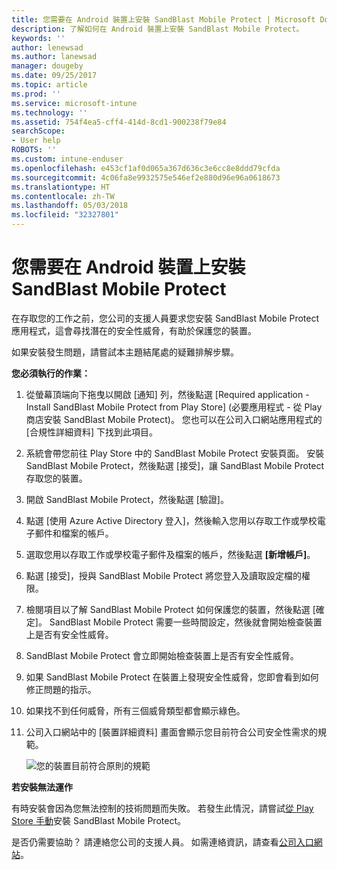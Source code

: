 ```yaml
---
title: 您需要在 Android 裝置上安裝 SandBlast Mobile Protect | Microsoft Docs
description: 了解如何在 Android 裝置上安裝 SandBlast Mobile Protect。
keywords: ''
author: lenewsad
ms.author: lanewsad
manager: dougeby
ms.date: 09/25/2017
ms.topic: article
ms.prod: ''
ms.service: microsoft-intune
ms.technology: ''
ms.assetid: 754f4ea5-cff4-414d-8cd1-900238f79e84
searchScope:
- User help
ROBOTS: ''
ms.custom: intune-enduser
ms.openlocfilehash: e453cf1af0d065a367d636c3e6cc8e8ddd79cfda
ms.sourcegitcommit: 4c06fa8e9932575e546ef2e880d96e96a0618673
ms.translationtype: HT
ms.contentlocale: zh-TW
ms.lasthandoff: 05/03/2018
ms.locfileid: "32327801"
---
```

# <a name="you-need-to-install-sandblast-mobile-protect-on-your-android-device"></a>您需要在 Android 裝置上安裝 SandBlast Mobile Protect

在存取您的工作之前，您公司的支援人員要求您安裝 SandBlast Mobile Protect 應用程式，這會尋找潛在的安全性威脅，有助於保護您的裝置。

如果安裝發生問題，請嘗試本主題結尾處的疑難排解步驟。

**您必須執行的作業：**

1. 從螢幕頂端向下拖曳以開啟 [通知] 列，然後點選 [Required application - Install SandBlast Mobile Protect from Play Store] \(必要應用程式 - 從 Play 商店安裝 SandBlast Mobile Protect\)。 您也可以在公司入口網站應用程式的 [合規性詳細資料] 下找到此項目。

2. 系統會帶您前往 Play Store 中的 SandBlast Mobile Protect 安裝頁面。 安裝 SandBlast Mobile Protect，然後點選 [接受]，讓 SandBlast Mobile Protect 存取您的裝置。

3. 開啟 SandBlast Mobile Protect，然後點選 [驗證]。

4. 點選 [使用 Azure Active Directory 登入]，然後輸入您用以存取工作或學校電子郵件和檔案的帳戶。

5. 選取您用以存取工作或學校電子郵件及檔案的帳戶，然後點選 **[新增帳戶]**。

6. 點選 [接受]，授與 SandBlast Mobile Protect 將您登入及讀取設定檔的權限。

7. 檢閱項目以了解 SandBlast Mobile Protect 如何保護您的裝置，然後點選 [確定]。 SandBlast Mobile Protect 需要一些時間設定，然後就會開始檢查裝置上是否有安全性威脅。

8. SandBlast Mobile Protect 會立即開始檢查裝置上是否有安全性威脅。

9.  如果 SandBlast Mobile Protect 在裝置上發現安全性威脅，您即會看到如何修正問題的指示。

10.  如果找不到任何威脅，所有三個威脅類型都會顯示綠色。

11. 公司入口網站中的 [裝置詳細資料] 畫面會顯示您目前符合公司安全性需求的規範。

    ![您的裝置目前符合原則的規範](./media/mtd-device-now-compliant-android.png)

**若安裝無法運作**

有時安裝會因為您無法控制的技術問題而失敗。 若發生此情況，請嘗試[從 Play Store 手動](https://play.google.com/store/apps/details?id=com.lacoon.security.fox)安裝 SandBlast Mobile Protect。

是否仍需要協助？ 請連絡您公司的支援人員。 如需連絡資訊，請查看[公司入口網站](https://portal.manage.microsoft.com#HelpDeskDialog)。
